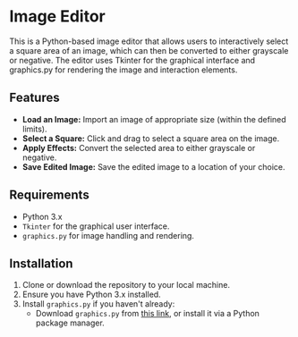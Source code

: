 

# Image Editor

This is a Python-based image editor that allows users to interactively select a square area of an image, which can then be converted to either grayscale or negative. The editor uses Tkinter for the graphical interface and graphics.py for rendering the image and interaction elements.

## Features
- **Load an Image:** Import an image of appropriate size (within the defined limits).
- **Select a Square:** Click and drag to select a square area on the image.
- **Apply Effects:** Convert the selected area to either grayscale or negative.
- **Save Edited Image:** Save the edited image to a location of your choice.

## Requirements
- Python 3.x
- `Tkinter` for the graphical user interface.
- `graphics.py` for image handling and rendering.

## Installation

1. Clone or download the repository to your local machine.
2. Ensure you have Python 3.x installed.
3. Install `graphics.py` if you haven't already:
   - Download `graphics.py` from [this link](https://mcsp.wartburg.edu/zelle/python/), or install it via a Python package manager.

